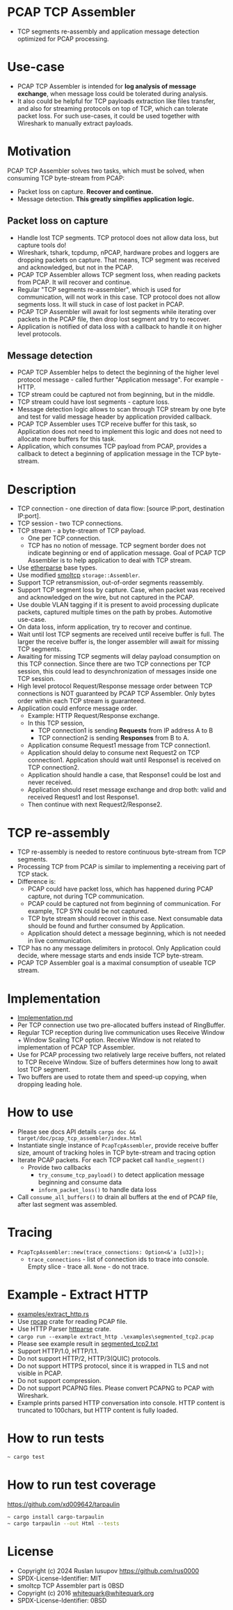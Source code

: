 # PCAP TCP Assembler
- TCP segments re-assembly and application message detection optimized for PCAP processing.

# Use-case
- PCAP TCP Assembler is intended for **log analysis of message exchange**, when message loss could be tolerated during analysis.
- It also could be helpful for TCP payloads extraction like files transfer, and also for streaming protocols on top of TCP, which can tolerate packet loss. For such use-cases, it could be used together with Wireshark to manually extract payloads.

# Motivation
PCAP TCP Assembler solves two tasks, which must be solved, when consuming TCP byte-stream from PCAP:
- Packet loss on capture. **Recover and continue.**
- Message detection. **This greatly simplifies application logic.**

## Packet loss on capture
- Handle lost TCP segments. TCP protocol does not allow data loss, but capture tools do!
- Wireshark, tshark, tcpdump, nPCAP, hardware probes and loggers are dropping packets on capture. That means, TCP segment was received and acknowledged, but not in the PCAP.
- PCAP TCP Assembler allows TCP segment loss, when reading packets from PCAP. It will recover and continue.
- Regular "TCP segments re-assembler", which is used for communication, will not work in this case. TCP protocol does not allow segments loss. It will stuck in case of lost packet in PCAP.
- PCAP TCP Assembler will await for lost segments while iterating over packets in the PCAP file, then drop lost segment and try to recover.
- Application is notified of data loss with a callback to handle it on higher level protocols.

## Message detection
- PCAP TCP Assembler helps to detect the beginning of the higher level protocol message - called further "Application message". For example - HTTP.
- TCP stream could be captured not from beginning, but in the middle.
- TCP stream could have lost segments - capture loss.
- Message detection logic allows to scan through TCP stream by one byte and test for valid message header by application provided callback.
- PCAP TCP Assembler uses TCP receive buffer for this task, so Application does not need to implement this logic and does not need to allocate more buffers for this task.
- Application, which consumes TCP payload from PCAP, provides a callback to detect a beginning of application message in the TCP byte-stream.

# Description
- TCP connection - one direction of data flow: [source IP:port, destination IP:port].
- TCP session - two TCP connections.
- TCP stream - a byte-stream of TCP payload. 
    - One per TCP connection. 
    - TCP has no notion of message. TCP segment border does not indicate beginning or end of application message. Goal of PCAP TCP Assembler is to help application to deal with TCP stream.
- Use [etherparse](https://github.com/JulianSchmid/etherparse) base types.
- Use modified [smoltcp](https://github.com/smoltcp-rs/smoltcp) `storage::Assembler`.
- Support TCP retransmission, out-of-order segments reassembly.
- Support TCP segment loss by capture. Case, when packet was received and acknowledged on the wire, but not captured in the PCAP. 
- Use double VLAN tagging if it is present to avoid processing duplicate packets, captured multiple times on the path by probes. Automotive use-case.
- On data loss, inform application, try to recover and continue.
- Wait until lost TCP segments are received until receive buffer is full. The larger the receive buffer is, the longer assembler will await for missing TCP segments.
- Awaiting for missing TCP segments will delay payload consumption on this TCP connection. Since there are two TCP connections per TCP session, this could lead to desynchronization of messages inside one TCP session.
- High level protocol Request/Response message order between TCP connections is NOT guaranteed by PCAP TCP Assembler. Only bytes order within each TCP stream is guaranteed. 
- Application could enforce message order. 
    - Example: HTTP Request/Response exchange.
    - In this TCP session, 
        - TCP connection1 is sending **Requests** from IP address A to B
        - TCP connection2 is sending **Responses** from B to A.
    - Application consume Request1 message from TCP connection1.
    - Application should delay to consume next Request2 on TCP connection1. Application should wait until Response1 is received on TCP connection2. 
    - Application should handle a case, that  Response1 could be lost and never received. 
    - Application should reset message exchange and drop both: valid and received Request1 and lost Response1.
    - Then continue with next Request2/Response2.

# TCP re-assembly
- TCP re-assembly is needed to restore continuous byte-stream from TCP segments.
- Processing TCP from PCAP is similar to implementing a receiving part of TCP stack. 
- Difference is:
    - PCAP could have packet loss, which has happened during PCAP capture, not during TCP communication.
    - PCAP could be captured not from beginning of communication. For example, TCP SYN could be not captured.
    - TCP byte stream should recover in this case. Next consumable data should be found and further consumed by Application.
    - Application should detect a message beginning, which is not needed in live communication.
- TCP has no any message delimiters in protocol. Only Application could decide, where message starts and ends inside TCP byte-stream.
- PCAP TCP Assembler goal is a maximal consumption of useable TCP stream.

# Implementation
- [Implementation.md](Implementation.md)
- Per TCP connection use two pre-allocated buffers instead of RingBuffer.
- Regular TCP reception during live communication uses Receive Window + Window Scaling TCP option. Receive Window is not related to implementation of PCAP TCP Assembler. 
- Use for PCAP processing two relatively large receive buffers, not related to TCP Receive Window. Size of buffers determines how long to await lost TCP segment.
- Two buffers are used to rotate them and speed-up copying, when dropping leading hole.

# How to use
- Please see docs API details `cargo doc && target/doc/pcap_tcp_assembler/index.html`
- Instantiate single instance of `PcapTcpAssembler`, provide receive buffer size, amount of tracking holes in TCP byte-stream and tracing option
- Iterate PCAP packets. For each TCP packet call `handle_segment()`
    - Provide two callbacks 
        - `try_consume_tcp_payload()` to detect application message beginning and consume data 
        - `inform_packet_loss()` to handle data loss
- Call `consume_all_buffers()` to drain all buffers at the end of PCAP file, after last segment was assembled.

# Tracing
- `PcapTcpAssembler::new(trace_connections: Option<&'a [u32]>);` 
    - `trace_connections` - list of connection ids to trace into console. Empty slice - trace all. `None` - do not trace.

# Example - Extract HTTP
- [examples/extract_http.rs](examples/extract_http.rs)
- Use [rpcap](https://github.com/maltek/rpcap) crate for reading PCAP file.
- Use HTTP Parser [httparse](https://github.com/seanmonstar/httparse) crate.
- `cargo run --example extract_http .\examples\segmented_tcp2.pcap`
- Please see example result in [segmented_tcp2.txt](examples/segmented_tcp2.txt)
- Support HTTP/1.0, HTTP/1.1. 
- Do not support HTTP/2, HTTP/3(QUIC) protocols.
- Do not support HTTPS protocol, since it is wrapped in TLS and not visible in PCAP.
- Do not support compression.
- Do not support PCAPNG files. Please convert PCAPNG to PCAP with Wireshark.
- Example prints parsed HTTP conversation into console. HTTP content is truncated to 100chars, but HTTP content is fully loaded.

# How to run tests
```sh
~ cargo test
```

# How to run test coverage
https://github.com/xd009642/tarpaulin
```sh
~ cargo install cargo-tarpaulin
~ cargo tarpaulin --out Html --tests
```

# License
- Copyright (c) 2024 Ruslan Iusupov <https://github.com/rus0000>
- SPDX-License-Identifier: MIT
- smoltcp TCP Assembler part is 0BSD
- Copyright (c) 2016 whitequark@whitequark.org
- SPDX-License-Identifier: 0BSD
